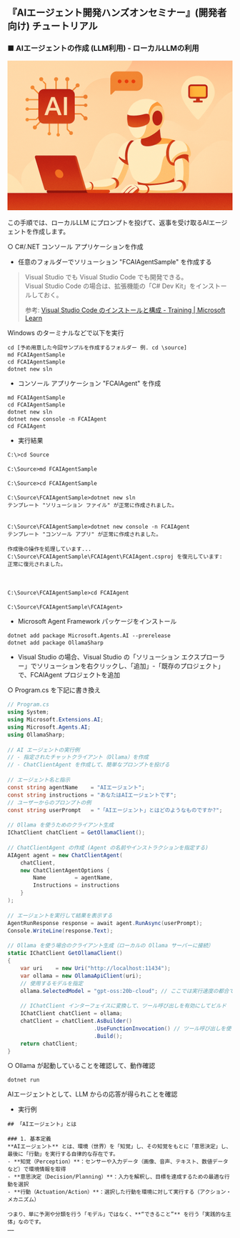 ## 『AIエージェント開発ハンズオンセミナー』(開発者向け) チュートリアル

### ■ AIエージェントの作成 (LLM利用) - ローカルLLMの利用
![AIエージェントの作成 (LLM利用) - ローカルLLMの利用](./Images/tutorial_banner_11.png)

この手順では、ローカルLLM にプロンプトを投げて、返事を受け取るAIエージェントを作成します。

○ C#/.NET コンソール アプリケーションを作成

- 任意のフォルダーでソリューション \"FCAIAgentSample\" を作成する

>Visual Studio でも Visual Studio Code でも開発できる。<br>
>Visual Studio Code の場合は、拡張機能の「C# Dev Kit」をインストールしておく。
>
>参考: [Visual Studio Code のインストールと構成 \- Training \| Microsoft Learn](https://learn.microsoft.com/ja-jp/training/modules/install-configure-visual-studio-code/)

Windows のターミナルなどで以下を実行

```console
cd [予め用意した今回サンプルを作成するフォルダー 例. cd \source]
md FCAIAgentSample
cd FCAIAgentSample
dotnet new sln
```

- コンソール アプリケーション \"FCAIAgent\" を作成

```console
md FCAIAgentSample
cd FCAIAgentSample
dotnet new sln
dotnet new console -n FCAIAgent
cd FCAIAgent
```

- 実行結果
```console
C:\>cd Source

C:\Source>md FCAIAgentSample

C:\Source>cd FCAIAgentSample

C:\Source\FCAIAgentSample>dotnet new sln
テンプレート "ソリューション ファイル" が正常に作成されました。


C:\Source\FCAIAgentSample>dotnet new console -n FCAIAgent
テンプレート "コンソール アプリ" が正常に作成されました。

作成後の操作を処理しています...
C:\Source\FCAIAgentSample\FCAIAgent\FCAIAgent.csproj を復元しています:
正常に復元されました。



C:\Source\FCAIAgentSample>cd FCAIAgent

C:\Source\FCAIAgentSample\FCAIAgent>
```

- Microsoft Agent Framework パッケージをインストール

```console
dotnet add package Microsoft.Agents.AI --prerelease
dotnet add package OllamaSharp
```

- Visual Studio の場合、Visual Studio の「ソリューション エクスプローラー」でソリューションを右クリックし、「追加」-「既存のプロジェクト」で、FCAIAgent プロジェクトを追加

○ Program.cs を下記に書き換え

```csharp
// Program.cs
using System;
using Microsoft.Extensions.AI;
using Microsoft.Agents.AI;
using OllamaSharp;

// AI エージェントの実行例
// - 指定されたチャットクライアント（Ollama）を作成
// - ChatClientAgent を作成して、簡単なプロンプトを投げる

// エージェント名と指示
const string agentName    = "AIエージェント";
const string instructions = "あなたはAIエージェントです";
// ユーザーからのプロンプトの例
const string userPrompt   = "「AIエージェント」とはどのようなものですか?";

// Ollama を使うためのクライアント生成
IChatClient chatClient = GetOllamaClient();

// ChatClientAgent の作成 (Agent の名前やインストラクションを指定する)
AIAgent agent = new ChatClientAgent(
    chatClient,
    new ChatClientAgentOptions {
        Name         = agentName,
        Instructions = instructions
    }
);

// エージェントを実行して結果を表示する
AgentRunResponse response = await agent.RunAsync(userPrompt);
Console.WriteLine(response.Text);

// Ollama を使う場合のクライアント生成（ローカルの Ollama サーバーに接続）
static IChatClient GetOllamaClient()
{
    var uri    = new Uri("http://localhost:11434");
    var ollama = new OllamaApiClient(uri);
    // 使用するモデルを指定
    ollama.SelectedModel = "gpt-oss:20b-cloud"; // ここでは実行速度の都合でクラウドのものを選択しているが、ローカルLLMの場合は "gemma3:latest" など

    // IChatClient インターフェイスに変換して、ツール呼び出しを有効にしてビルド
    IChatClient chatClient = ollama;
    chatClient = chatClient.AsBuilder()
                           .UseFunctionInvocation() // ツール呼び出しを使う
                           .Build();
    return chatClient;
}
```

○ Ollama が起動していることを確認して、動作確認

```console
dotnet run
```

AIエージェントとして、LLM からの応答が得られことを確認

- 実行例
```console
## 「AIエージェント」とは

### 1. 基本定義
**AIエージェント** とは、環境（世界）を「知覚」し、その知覚をもとに「意思決定」し、最後に「行動」を実行する自律的な存在です。
- **知覚（Perception）**：センサーや入力データ（画像、音声、テキスト、数値データなど）で環境情報を取得
- **意思決定（Decision/Planning）**：入力を解釈し、目標を達成するための最適な行動を選択
- **行動（Actuation/Action）**：選択した行動を環境に対して実行する（アクション・メカニズム）

つまり、単に予測や分類を行う「モデル」ではなく、**“できること”** を行う「実践的な主体」なのです。
……
```
